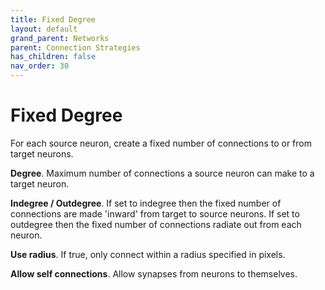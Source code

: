```yaml
---
title: Fixed Degree
layout: default
grand_parent: Networks
parent: Connection Strategies
has_children: false
nav_order: 30
---
```


# Fixed Degree

For each source neuron, create a fixed number of connections to or from target neurons.

**Degree**. Maximum number of connections a source neuron can make to a target neuron.

**Indegree / Outdegree**. If set to indegree then the fixed number of connections are made 'inward' from target to source neurons. If set to outdegree then the fixed number of connections radiate out from each neuron.

**Use radius**. If true, only connect within a radius specified in pixels.

**Allow self connections**. Allow synapses from neurons to themselves.